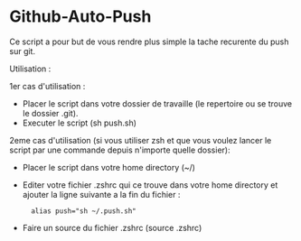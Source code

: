 # Github-Auto-Push

Ce script a pour but de vous rendre plus simple la tache recurente du push sur git.

Utilisation :

1er cas d'utilisation :

- Placer le script dans votre dossier de travaille (le repertoire ou se trouve le dossier .git).
- Executer le script (sh push.sh)

2eme cas d'utilisation (si vous utiliser zsh et que vous voulez lancer le script par une commande depuis n'importe quelle dossier):

- Placer le script dans votre home directory (~/)
- Editer votre fichier .zshrc qui ce trouve dans votre home directory et ajouter la ligne suivante a la fin du fichier :
 
        alias push="sh ~/.push.sh"
- Faire un source du fichier .zshrc (source .zshrc) 
